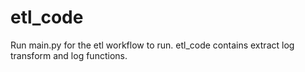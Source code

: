 ﻿# etl_code
Run main.py for the etl workflow to run.
etl_code contains extract log transform and log functions.
